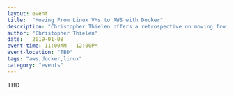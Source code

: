 ```yaml
---
layout: event
title:  "Moving From Linux VMs to AWS with Docker"
description: "Christopher Thielen offers a retrospective on moving from Linux VMs to AWS with Docker."
author: "Christopher Thielen"
date:   2019-01-08
event-time: 11:00AM - 12:00PM
event-location: "TBD"
tags: "aws,docker,linux"
category: "events"
---
```


TBD
